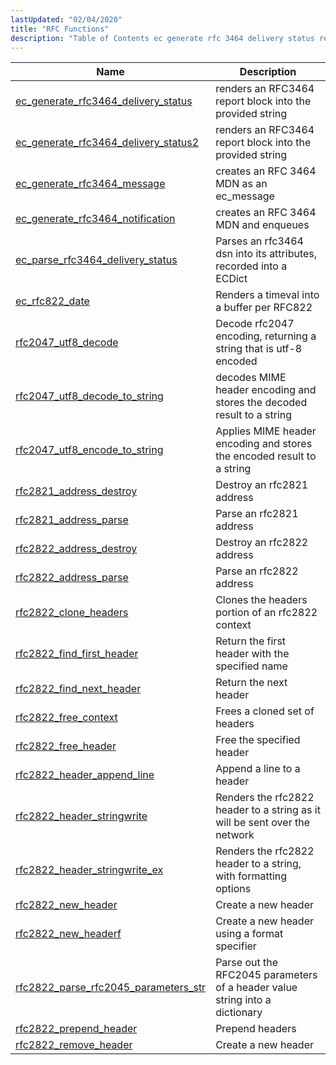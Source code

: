 ```yaml
---
lastUpdated: "02/04/2020"
title: "RFC Functions"
description: "Table of Contents ec generate rfc 3464 delivery status renders an RFC 3464 report block into the provided string ec generate rfc 3464 delivery status 2 renders an RFC 3464 report block into the provided string ec generate rfc 3464 message creates an RFC 3464 MDN as an ec message..."
---
```



| Name                                                                                                                                    | Description                                                                 |
|-----------------------------------------------------------------------------------------------------------------------------------------|-----------------------------------------------------------------------------|
| [ec_generate_rfc3464_delivery_status](/momentum/3/3-api/apis-ec-generate-rfc-3464-delivery-status)   | renders an RFC3464 report block into the provided string                    |
| [ec_generate_rfc3464_delivery_status2](/momentum/3/3-api/apis-ec-generate-rfc-3464-delivery-status-2) | renders an RFC3464 report block into the provided string                    |
| [ec_generate_rfc3464_message](/momentum/3/3-api/apis-ec-generate-rfc-3464-message)                   | creates an RFC 3464 MDN as an ec_message                                    |
| [ec_generate_rfc3464_notification](/momentum/3/3-api/apis-ec-generate-rfc-3464-notification)         | creates an RFC 3464 MDN and enqueues                                        |
| [ec_parse_rfc3464_delivery_status](/momentum/3/3-api/apis-ec-parse-rfc-3464-delivery-status)         | Parses an rfc3464 dsn into its attributes, recorded into a ECDict           |
| [ec_rfc822_date](/momentum/3/3-api/apis-ec-rfc-822-date)                                             | Renders a timeval into a buffer per RFC822                                  |
| [rfc2047_utf8_decode](/momentum/3/3-api/apis-rfc-2047-utf-8-decode)                                   | Decode rfc2047 encoding, returning a string that is utf-8 encoded           |
| [rfc2047_utf8_decode_to_string](/momentum/3/3-api/apis-rfc-2047-utf-8-decode-to-string)               | decodes MIME header encoding and stores the decoded result to a string      |
| [rfc2047_utf8_encode_to_string](/momentum/3/3-api/apis-rfc-2047-utf-8-encode-to-string)               | Applies MIME header encoding and stores the encoded result to a string      |
| [rfc2821_address_destroy](/momentum/3/3-api/apis-rfc-2821-address-destroy)                           | Destroy an rfc2821 address                                                  |
| [rfc2821_address_parse](/momentum/3/3-api/apis-rfc-2821-address-parse)                               | Parse an rfc2821 address                                                    |
| [rfc2822_address_destroy](/momentum/3/3-api/apis-rfc-2822-address-destroy)                           | Destroy an rfc2822 address                                                  |
| [rfc2822_address_parse](/momentum/3/3-api/apis-rfc-2822-address-parse)                               | Parse an rfc2822 address                                                    |
| [rfc2822_clone_headers](/momentum/3/3-api/apis-rfc-2822-clone-headers)                               | Clones the headers portion of an rfc2822 context                            |
| [rfc2822_find_first_header](/momentum/3/3-api/apis-rfc-2822-find-first-header)                       | Return the first header with the specified name                             |
| [rfc2822_find_next_header](/momentum/3/3-api/apis-rfc-2822-find-next-header)                         | Return the next header                                                      |
| [rfc2822_free_context](/momentum/3/3-api/apis-rfc-2822-free-context)                                 | Frees a cloned set of headers                                               |
| [rfc2822_free_header](/momentum/3/3-api/apis-rfc-2822-free-header)                                   | Free the specified header                                                   |
| [rfc2822_header_append_line](/momentum/3/3-api/apis-rfc-2822-header-append-line)                     | Append a line to a header                                                   |
| [rfc2822_header_stringwrite](/momentum/3/3-api/apis-rfc-2822-header-stringwrite)                     | Renders the rfc2822 header to a string as it will be sent over the network  |
| [rfc2822_header_stringwrite_ex](/momentum/3/3-api/apis-rfc-2822-header-stringwrite-ex)               | Renders the rfc2822 header to a string, with formatting options             |
| [rfc2822_new_header](/momentum/3/3-api/apis-rfc-2822-new-header)                                     | Create a new header                                                         |
| [rfc2822_new_headerf](/momentum/3/3-api/apis-rfc-2822-new-headerf)                                   | Create a new header using a format specifier                                |
| [rfc2822_parse_rfc2045_parameters_str](/momentum/3/3-api/apis-rfc-2822-parse-rfc-2045-parameters-str) | Parse out the RFC2045 parameters of a header value string into a dictionary |
| [rfc2822_prepend_header](/momentum/3/3-api/apis-rfc-2822-prepend-headers)                            | Prepend headers                                                             |
| [rfc2822_remove_header](/momentum/3/3-api/apis-rfc-2822-remove-header)                               | Create a new header                                                         |
